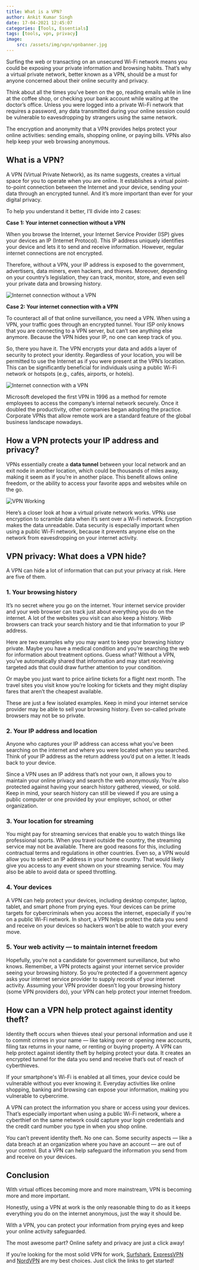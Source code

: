 ```yaml
---
title: What is a VPN?
author: Ankit Kumar Singh
date: 17-04-2021 12:45:07
categories: [Tools, Essentials]
tags: [tools, vpn, privacy]
image:
    src: /assets/img/vpn/vpnbanner.jpg
---
```


Surfing the web or transacting on an unsecured Wi-Fi network means you could be exposing your private information and browsing habits. That’s why a virtual private network, better known as a VPN, should be a must for anyone concerned about their online security and privacy.

Think about all the times you’ve been on the go, reading emails while in line at the coffee shop, or checking your bank account while waiting at the doctor’s office. Unless you were logged into a private Wi-Fi network that requires a password, any data transmitted during your online session could be vulnerable to eavesdropping by strangers using the same network.

The encryption and anonymity that a VPN provides helps protect your online activities: sending emails, shopping online, or paying bills. VPNs also help keep your web browsing anonymous.

## What is a VPN?

A VPN (Virtual Private Network), as its name suggests, creates a virtual space for you to operate when you are online. It establishes a virtual point-to-point connection between the Internet and your device, sending your data through an encrypted tunnel. And it’s more important than ever for your digital privacy.

To help you understand it better, I’ll divide into 2 cases:

**Case 1: Your internet connection without a VPN**

When you browse the Internet, your Internet Service Provider (ISP) gives your devices an IP (Internet Protocol). This IP address uniquely identifies your device and lets it to send and receive information. However, regular internet connections are not encrypted.

Therefore, without a VPN, your IP address is exposed to the government, advertisers, data miners, even hackers, and thieves. Moreover, depending on your country’s legislation, they can track, monitor, store, and even sell your private data and browsing history.

![Internet connection without a VPN](/assets/img/vpn/internetwithoutvpn.jpg)

**Case 2: Your internet connection with a VPN**

To counteract all of that online surveillance, you need a VPN. When using a VPN, your traffic goes through an encrypted tunnel. Your ISP only knows that you are connecting to a VPN server, but can’t see anything else anymore. Because the VPN hides your IP, no one can keep track of you.

So, there you have it. The VPN encrypts your data and adds a layer of security to protect your identity. Regardless of your location, you will be permitted to use the Internet as if you were present at the VPN’s location. This can be significantly beneficial for individuals using a public Wi-Fi network or hotspots (e.g., cafés, airports, or hotels).

![Internet connection with a VPN](/assets/img/vpn/internetwithvpn.jpg)

Microsoft developed the first VPN in 1996 as a method for remote employees to access the company’s internal network securely. Once it doubled the productivity, other companies began adopting the practice. Corporate VPNs that allow remote work are a standard feature of the global business landscape nowadays.

## How a VPN protects your IP address and privacy?

VPNs essentially create a **data tunnel** between your local network and an exit node in another location, which could be thousands of miles away, making it seem as if you’re in another place. This benefit allows online freedom, or the ability to access your favorite apps and websites while on the go.

![VPN Working](/assets/img/vpn/vpnworking.png)

Here’s a closer look at how a virtual private network works. VPNs use encryption to scramble data when it’s sent over a Wi-Fi network. Encryption makes the data unreadable. Data security is especially important when using a public Wi-Fi network, because it prevents anyone else on the network from eavesdropping on your internet activity.

## VPN privacy: What does a VPN hide?

A VPN can hide a lot of information that can put your privacy at risk. Here are five of them.

### 1. Your browsing history

It’s no secret where you go on the internet. Your internet service provider and your web browser can track just about everything you do on the internet. A lot of the websites you visit can also keep a history. Web browsers can track your search history and tie that information to your IP address.

Here are two examples why you may want to keep your browsing history private. Maybe you have a medical condition and you’re searching the web for information about treatment options. Guess what? Without a VPN, you’ve automatically shared that information and may start receiving targeted ads that could draw further attention to your condition.

Or maybe you just want to price airline tickets for a flight next month. The travel sites you visit know you’re looking for tickets and they might display fares that aren’t the cheapest available.

These are just a few isolated examples. Keep in mind your internet service provider may be able to sell your browsing history. Even so-called private browsers may not be so private.

### 2. Your IP address and location

Anyone who captures your IP address can access what you’ve been searching on the internet and where you were located when you searched. Think of your IP address as the return address you’d put on a letter. It leads back to your device.

Since a VPN uses an IP address that’s not your own, it allows you to maintain your online privacy and search the web anonymously. You’re also protected against having your search history gathered, viewed, or sold. Keep in mind, your search history can still be viewed if you are using a public computer or one provided by your employer, school, or other organization.

### 3. Your location for streaming

You might pay for streaming services that enable you to watch things like professional sports. When you travel outside the country, the streaming service may not be available. There are good reasons for this, including contractual terms and regulations in other countries. Even so, a VPN would allow you to select an IP address in your home country. That would likely give you access to any event shown on your streaming service. You may also be able to avoid data or speed throttling.

### 4. Your devices

A VPN can help protect your devices, including desktop computer, laptop, tablet, and smart phone from prying eyes. Your devices can be prime targets for cybercriminals when you access the internet, especially if you’re on a public Wi-Fi network. In short, a VPN helps protect the data you send and receive on your devices so hackers won’t be able to watch your every move.

### 5. Your web activity — to maintain internet freedom

Hopefully, you’re not a candidate for government surveillance, but who knows. Remember, a VPN protects against your internet service provider seeing your browsing history. So you’re protected if a government agency asks your internet service provider to supply records of your internet activity. Assuming your VPN provider doesn’t log your browsing history (some VPN providers do), your VPN can help protect your internet freedom.

## How can a VPN help protect against identity theft?

Identity theft occurs when thieves steal your personal information and use it to commit crimes in your name — like taking over or opening new accounts, filing tax returns in your name, or renting or buying property. A VPN can help protect against identity theft by helping protect your data. It creates an encrypted tunnel for the data you send and receive that’s out of reach of cyberthieves.

If your smartphone's Wi-Fi is enabled at all times, your device could be vulnerable without you ever knowing it. Everyday activities like online shopping, banking and browsing can expose your information, making you vulnerable to cybercrime.

A VPN can protect the information you share or access using your devices. That’s especially important when using a public Wi-Fi network, where a cyberthief on the same network could capture your login credentials and the credit card number you type in when you shop online.

You can’t prevent identity theft. No one can. Some security aspects — like a data breach at an organization where you have an account — are out of your control. But a VPN can help safeguard the information you send from and receive on your devices.

## Conclusion

With virtual offices becoming more and more mainstream, VPN is becoming more and more important.

Honestly, using a VPN at work is the only reasonable thing to do as it keeps everything you do on the internet anonymous, just the way it should be.

With a VPN, you can protect your information from prying eyes and keep your online activity safeguarded.

The most awesome part? Online safety and privacy are just a click away!

If you’re looking for the most solid VPN for work, [Surfshark](https://surfshark.com/), [ExpressVPN](https://www.expressvpn.com/) and [NordVPN](https://nordvpn.com/) are my best choices. Just click the links to get started!